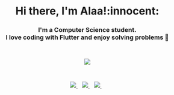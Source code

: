 <h1 align='center'>Hi there, I'm Alaa!:innocent: </h1>

<h3 align='center'> 
  I'm a Computer Science student.
  
  <br>
        I love coding with Flutter and enjoy solving problems 💙

</h3>
<br>
<p align='center'>
  
  <img  src="https://github-readme-stats.vercel.app/api/top-langs/?username=alaakorda&layout=compact&theme=radical&langs_count=8">

  
</p>
<br>
<p align='center'>
  
  <a href="https://www.linkedin.com/in/alaazakaria/">
    <img src="https://img.shields.io/badge/linkedin-%230077B5.svg?&style=for-the-badge&logo=linkedin&logoColor=white" />
  </a>&nbsp;&nbsp;
  <a href="mailto:alaazakaria436@gmail.com">
    <img src="https://img.shields.io/badge/Gmail-D14836?style=for-the-badge&logo=gmail&logoColor=white" />
  </a>&nbsp;&nbsp;
  <a href="https://github.com/alaakorda">
    <img src="https://img.shields.io/badge/github-%23121011.svg?style=for-the-badge&logo=github&logoColor=white" />
  </a>&nbsp;&nbsp;

  
</p>
